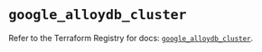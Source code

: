 # `google_alloydb_cluster`

Refer to the Terraform Registry for docs: [`google_alloydb_cluster`](https://registry.terraform.io/providers/hashicorp/google/5.31.1/docs/resources/alloydb_cluster).
